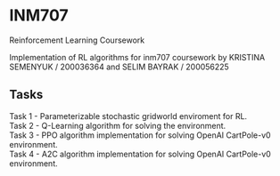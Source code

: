 # INM707
Reinforcement Learning Coursework

Implementation of RL algorithms for inm707 coursework by KRISTINA SEMENYUK / 200036364 and SELIM BAYRAK / 200056225

## Tasks
Task 1 - Parameterizable stochastic gridworld enviroment for RL.  
Task 2 - Q-Learning algorithm for solving the environment.  
Task 3 - PPO algorithm implementation for solving OpenAI CartPole-v0 environment.  
Task 4 - A2C algorithm implementation for solving OpenAI CartPole-v0 environment.